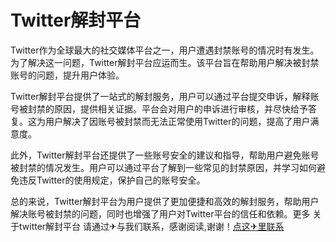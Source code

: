 # Twitter解封平台

Twitter作为全球最大的社交媒体平台之一，用户遭遇封禁账号的情况时有发生。为了解决这一问题，Twitter解封平台应运而生。该平台旨在帮助用户解决被封禁账号的问题，提升用户体验。

Twitter解封平台提供了一站式的解封服务，用户可以通过平台提交申诉，解释账号被封禁的原因，提供相关证据。平台会对用户的申诉进行审核，并尽快给予答复。这为用户解决了因账号被封禁而无法正常使用Twitter的问题，提高了用户满意度。

此外，Twitter解封平台还提供了一些账号安全的建议和指导，帮助用户避免账号被封禁的情况发生。用户可以通过平台了解到一些常见的封禁原因，并学习如何避免违反Twitter的使用规定，保护自己的账号安全。

总的来说，Twitter解封平台为用户提供了更加便捷和高效的解封服务，帮助用户解决账号被封禁的问题，同时也增强了用户对Twitter平台的信任和依赖。更多 关于twitter解封平台 请通过✈与我们联系，感谢阅读,谢谢！[点这✈里联系](https://a.k02.cc)